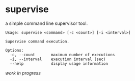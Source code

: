 # supervise

a simple command line supervisor tool.

```
Usage: supervise <command> [-c <count>] [-i <interval>]

Supervise command execution.

Options:
  -c, --count       maximum number of executions
  -i, --interval    execution interval (sec)
  --help            display usage information
```

_work in progress_
